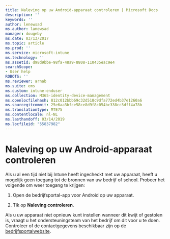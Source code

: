 ```yaml
---
title: Naleving op uw Android-apparaat controleren | Microsoft Docs
description: ''
keywords: ''
author: lenewsad
ms.author: lanewsad
manager: dougeby
ms.date: 03/13/2017
ms.topic: article
ms.prod: ''
ms.service: microsoft-intune
ms.technology: ''
ms.assetid: d98d9bbe-98fa-48a9-8808-110435eac9e4
searchScope:
- User help
ROBOTS: ''
ms.reviewer: arnab
ms.suite: ems
ms.custom: intune-enduser
ms.collection: M365-identity-device-management
ms.openlocfilehash: 812c012bbb69c32d518c9dfa772ed4b37e1260a6
ms.sourcegitcommit: 25e6aa3bfce58ce8d9f8c054bc338cc3dff4a78b
ms.translationtype: MTE75
ms.contentlocale: nl-NL
ms.lasthandoff: 03/14/2019
ms.locfileid: "55837982"
---
```

# <a name="check-compliance-on-your-android-device"></a>Naleving op uw Android-apparaat controleren

Als u al een tijd niet bij Intune heeft ingecheckt met uw apparaat, heeft u mogelijk geen toegang tot de bronnen van uw bedrijf of school. Probeer het volgende om weer toegang te krijgen:

1. Open de bedrijfsportal-app voor Android op uw apparaat.

2. Tik op **Naleving controleren**.

Als u uw apparaat niet opnieuw kunt instellen wanneer dit kwijt of gestolen is, vraagt u het ondersteuningsteam van het bedrijf om dit voor u te doen. Controleer of de contactgegevens beschikbaar zijn op de [bedrijfsportalwebsite](https://go.microsoft.com/fwlink/?linkid=2010980).
